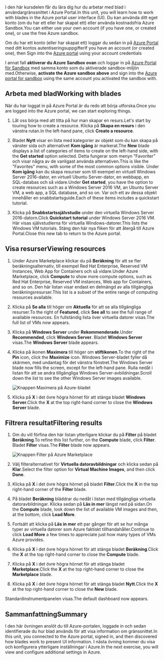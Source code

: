 <span data-ttu-id="e04bd-101">I den här kursdelen får du lära dig hur du arbetar med blad i användargränssnittet i Azure Portal.</span><span class="sxs-lookup"><span data-stu-id="e04bd-101">In this unit, you will learn how to work with blades in the Azure portal user interface (UI).</span></span> <span data-ttu-id="e04bd-102">Du kan använda ditt eget konto (om du har ett eller har skapat ett) eller använda kostnadsfria Azure Sandbox.</span><span class="sxs-lookup"><span data-stu-id="e04bd-102">You can either use your own account (if you have one, or created one), or use the free Azure sandbox.</span></span>

<span data-ttu-id="e04bd-103">Om du har ett konto (eller har skapat ett) loggar du sedan in på [Azure Portal](https://portal.azure.com?azure-portal=true) med ditt kontos autentiseringsuppgifter</span><span class="sxs-lookup"><span data-stu-id="e04bd-103">If you have an account (or created one), then Sign into the [Azure portal](https://portal.azure.com?azure-portal=true) using your account credentials</span></span>

<span data-ttu-id="e04bd-104">I annat fall **aktiverar du Azure Sandbox ovan** och loggar in på [Azure Portal för Sandbox](https://portal.azure.com/learn.docs.microsoft.com?azure-portal=true) med samma konto som du aktiverade sandbox-miljön med.</span><span class="sxs-lookup"><span data-stu-id="e04bd-104">Otherwise, **activate the Azure sandbox above** and sign into the [Azure portal for sandbox](https://portal.azure.com/learn.docs.microsoft.com?azure-portal=true) using the same account you activated the sandbox with.</span></span>

## <a name="working-with-blades"></a><span data-ttu-id="e04bd-105">Arbeta med blad</span><span class="sxs-lookup"><span data-stu-id="e04bd-105">Working with blades</span></span>

<span data-ttu-id="e04bd-106">När du har loggat in på Azure Portal är du redo att börja utforska.</span><span class="sxs-lookup"><span data-stu-id="e04bd-106">Once you are logged into the Azure portal, we can start exploring things.</span></span>

1. <span data-ttu-id="e04bd-107">Låt oss börja med att titta på hur man skapar en resurs.</span><span class="sxs-lookup"><span data-stu-id="e04bd-107">Let's start by touring how to create a resource.</span></span> <span data-ttu-id="e04bd-108">Klicka på **Skapa en resurs** i den vänstra rutan.</span><span class="sxs-lookup"><span data-stu-id="e04bd-108">In the left-hand pane, click **Create a resource**.</span></span>

1. <span data-ttu-id="e04bd-109">Bladet **Nytt** visar en lista med kategorier av objekt som du kan skapa på vänster sida och alternativet **Kom igång** är markerat.</span><span class="sxs-lookup"><span data-stu-id="e04bd-109">The **New** blade displays a list of categories of items to create on the left-hand side, with the **Get started** option selected.</span></span> <span data-ttu-id="e04bd-110">Detta fungerar som menyn ”Favoriter” och visar några av de vanligast använda alternativen.</span><span class="sxs-lookup"><span data-stu-id="e04bd-110">This is like the "Favorites" menu, with some of the most common options visible.</span></span> <span data-ttu-id="e04bd-111">Under **Kom igång** kan du skapa resurser som till exempel en virtuell Windows Server 2016-dator, en virtuell Ubuntu Server-dator, en webbapp, en SQL-databas och så vidare.</span><span class="sxs-lookup"><span data-stu-id="e04bd-111">Under **Get started**, you have the option to create resources such as a Windows Server 2016 VM, an Ubuntu Server VM, a web app, a SQL database, and so on.</span></span> <span data-ttu-id="e04bd-112">Var och ett av dessa objekt innehåller en snabbstartsguide.</span><span class="sxs-lookup"><span data-stu-id="e04bd-112">Each of these items includes a quickstart tutorial.</span></span>

1. <span data-ttu-id="e04bd-113">Klicka på **Snabbstartssjälvstudie** under den virtuella Windows Server 2016-datorn.</span><span class="sxs-lookup"><span data-stu-id="e04bd-113">Click **Quickstart tutorial** under Windows Server 2016 VM.</span></span> <span data-ttu-id="e04bd-114">Här visas självstudierna för virtuella Windows-datorer.</span><span class="sxs-lookup"><span data-stu-id="e04bd-114">This lists the Windows VM tutorials.</span></span> <span data-ttu-id="e04bd-115">Stäng den här nya fliken för att återgå till Azure Portal.</span><span class="sxs-lookup"><span data-stu-id="e04bd-115">Close this new tab to return to the Azure portal.</span></span>

## <a name="viewing-resources"></a><span data-ttu-id="e04bd-116">Visa resurser</span><span class="sxs-lookup"><span data-stu-id="e04bd-116">Viewing resources</span></span>

1. <span data-ttu-id="e04bd-117">Under Azure Marketplace klickar du på **Beräkning** för att se fler beräkningsalternativ, till exempel Red Hat Enterprise, Reserved VM Instances, Web App for Containers och så vidare.</span><span class="sxs-lookup"><span data-stu-id="e04bd-117">Under Azure Marketplace, click **Compute** to show more compute options, such as Red Hat Enterprise, Reserved VM instances, Web app for Containers, and so on.</span></span> <span data-ttu-id="e04bd-118">Den här listan visar endast en delmängd av alla tillgängliga beräkningsresurser.</span><span class="sxs-lookup"><span data-stu-id="e04bd-118">This list is a subset of the entire range of computing resources available.</span></span>

2. <span data-ttu-id="e04bd-119">Klicka på **Se alla** till höger om **Aktuella** för att se alla tillgängliga resurser.</span><span class="sxs-lookup"><span data-stu-id="e04bd-119">To the right of **Featured**, click **See all** to see the full range of available resources.</span></span> <span data-ttu-id="e04bd-120">En fullständig lista över virtuella datorer visas.</span><span class="sxs-lookup"><span data-stu-id="e04bd-120">The full list of VMs now appears.</span></span>

3. <span data-ttu-id="e04bd-121">Klicka på **Windows Server** under **Rekommenderade**.</span><span class="sxs-lookup"><span data-stu-id="e04bd-121">Under **Recommended**, click **Windows Server**.</span></span> <span data-ttu-id="e04bd-122">Bladet **Windows Server** visas.</span><span class="sxs-lookup"><span data-stu-id="e04bd-122">The **Windows Server** blade appears.</span></span>

4. <span data-ttu-id="e04bd-123">Klicka på ikonen **Maximera** till höger om **stiftikonen**.</span><span class="sxs-lookup"><span data-stu-id="e04bd-123">To the right of the **Pin** icon, click the **Maximize** icon.</span></span> <span data-ttu-id="e04bd-124">Windows Server-bladet fyller då skärmen, med undantag för det vänstra fönstret.</span><span class="sxs-lookup"><span data-stu-id="e04bd-124">The Windows Server blade now fills the screen, except for the left-hand pane.</span></span> <span data-ttu-id="e04bd-125">Rulla nedåt i listan för att se andra tillgängliga Windows Server-avbildningar.</span><span class="sxs-lookup"><span data-stu-id="e04bd-125">Scroll down the list to see the other Windows Server images available.</span></span>

    ![Knappen Maximera på Azure-bladet](../media/6-maximize-button.png)

5. <span data-ttu-id="e04bd-127">Klicka på **X** i det övre högra hörnet för att stänga bladet **Windows Server**.</span><span class="sxs-lookup"><span data-stu-id="e04bd-127">Click the **X** at the top right-hand corner to close the **Windows Server** blade.</span></span>

## <a name="filtering-results"></a><span data-ttu-id="e04bd-128">Filtrera resultat</span><span class="sxs-lookup"><span data-stu-id="e04bd-128">Filtering results</span></span>

1. <span data-ttu-id="e04bd-129">Om du vill förfina den här listan ytterligare klickar du på **Filter** på bladet **Beräkning**.</span><span class="sxs-lookup"><span data-stu-id="e04bd-129">To refine this list further, on the **Compute** blade, click **Filter**.</span></span> <span data-ttu-id="e04bd-130">Bladet **Filter** visas.</span><span class="sxs-lookup"><span data-stu-id="e04bd-130">The **Filter** blade now appears.</span></span>

    ![Knappen Filter på Azure Marketplace](../media/6-filter.png)

2. <span data-ttu-id="e04bd-132">Välj filteralternativet för **Virtuella datoravbildningar** och klicka sedan på **Klar**.</span><span class="sxs-lookup"><span data-stu-id="e04bd-132">Select the filter option for **Virtual Machine Images**, and then click **Done**.</span></span>

3. <span data-ttu-id="e04bd-133">Klicka på **X** i det övre högra hörnet på bladet **Filter**.</span><span class="sxs-lookup"><span data-stu-id="e04bd-133">Click the **X** in the top right-hand corner of the **Filter** blade.</span></span>

1. <span data-ttu-id="e04bd-134">På bladet **Beräkning** bläddrar du nedåt i listan med tillgängliga virtuella datoravbildningar. Klicka sedan på **Läs in mer** längst ned på sidan.</span><span class="sxs-lookup"><span data-stu-id="e04bd-134">On the **Compute** blade, look down the list of available VM images and then, at the bottom, click **Load More**.</span></span>

1. <span data-ttu-id="e04bd-135">Fortsätt att klicka på **Läs in mer** ett par gånger för att se hur många typer av virtuella datorer som Azure faktiskt tillhandahåller.</span><span class="sxs-lookup"><span data-stu-id="e04bd-135">Continue to click **Load More** a few times to appreciate just how many types of VMs Azure provides.</span></span>

1. <span data-ttu-id="e04bd-136">Klicka på **X** i det övre högra hörnet för att stänga bladet **Beräkning**.</span><span class="sxs-lookup"><span data-stu-id="e04bd-136">Click the **X** at the top right-hand corner to close the **Compute** blade.</span></span>

1. <span data-ttu-id="e04bd-137">Klicka på **X** i det övre högra hörnet för att stänga bladet **Marketplace**.</span><span class="sxs-lookup"><span data-stu-id="e04bd-137">Click the **X** at the top right-hand corner to close the **Marketplace** blade.</span></span>

1. <span data-ttu-id="e04bd-138">Klicka på **X** i det övre högra hörnet för att stänga bladet **Nytt**.</span><span class="sxs-lookup"><span data-stu-id="e04bd-138">Click the **X** at the top right-hand corner to close the **New** blade.</span></span>

<span data-ttu-id="e04bd-139">Standardinstrumentpanelen visas.</span><span class="sxs-lookup"><span data-stu-id="e04bd-139">The default dashboard now appears.</span></span>

## <a name="summary"></a><span data-ttu-id="e04bd-140">Sammanfattning</span><span class="sxs-lookup"><span data-stu-id="e04bd-140">Summary</span></span>

<span data-ttu-id="e04bd-141">I den här övningen anslöt du till Azure-portalen, loggade in och sedan identifierade du hur blad används för att visa information om gränssnittet.</span><span class="sxs-lookup"><span data-stu-id="e04bd-141">In this unit, you connected to the Azure portal, signed in, and then discovered how blades work to present UI information.</span></span> <span data-ttu-id="e04bd-142">I nästa övning kommer du visa och konfigurera ytterligare inställningar i Azure.</span><span class="sxs-lookup"><span data-stu-id="e04bd-142">In the next exercise, you will view and configure additional settings in Azure.</span></span>
